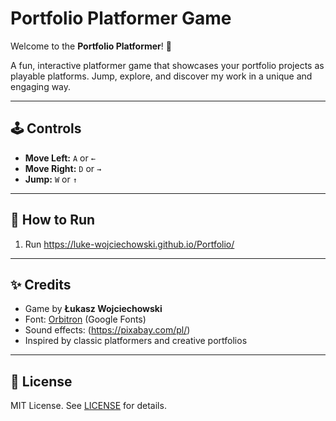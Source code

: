 # Portfolio Platformer Game

Welcome to the **Portfolio Platformer**! 🚀

A fun, interactive platformer game that showcases your portfolio projects as playable platforms. Jump, explore, and discover my work in a unique and engaging way.

---

## 🕹️ Controls
- **Move Left:** `A` or `←`
- **Move Right:** `D` or `→`
- **Jump:** `W` or `↑`

---

## 🚀 How to Run
1. Run https://luke-wojciechowski.github.io/Portfolio/

---

## ✨ Credits
- Game by **Łukasz Wojciechowski**
- Font: [Orbitron](https://fonts.google.com/specimen/Orbitron) (Google Fonts)
- Sound effects: (https://pixabay.com/pl/) 
- Inspired by classic platformers and creative portfolios

---

## 📄 License
MIT License. See [LICENSE](LICENSE) for details.

